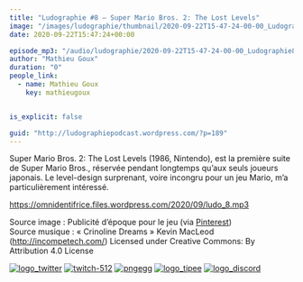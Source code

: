 ```yaml
---
title: "Ludographie #8 – Super Mario Bros. 2: The Lost Levels"
image: "/images/ludographie/thumbnail/2020-09-22T15-47-24-00-00_Ludographie8SuperMarioBros2TheLostLevels.jpg"
date: 2020-09-22T15:47:24+00:00

episode_mp3: "/audio/ludographie/2020-09-22T15-47-24-00-00_Ludographie8SuperMarioBros2TheLostLevels.mp3"
author: "Mathieu Goux"
duration: "0"
people_link: 
  - name: Mathieu Goux
    key: mathieugoux


is_explicit: false

guid: "http://ludographiepodcast.wordpress.com/?p=189"
---
```


<PodcastHeader/>

<!-- ECRIRE LA DESCRIPTION DE L'EPISODE SOUS CETTE LIGNE -->
<p>Super Mario Bros. 2: The Lost Levels (1986, Nintendo), est la première suite de Super Mario Bros., réservée pendant longtemps qu’aux seuls joueurs japonais. Le level-design surprenant, voire incongru pour un jeu Mario, m’a particulièrement intéressé.</p>
<p></p>
<p><a href="https://omnidentifrice.files.wordpress.com/2020/09/ludo_8.mp3" rel="nofollow">https://omnidentifrice.files.wordpress.com/2020/09/ludo_8.mp3</a></p>
 
<p>Source image : Publicité d’époque pour le jeu (via <a href="https://www.pinterest.fr/pin/353040058261319068/" rel="nofollow">Pinterest</a>)<br>
Source musique : «&nbsp;Crinoline Dreams&nbsp;» Kevin MacLeod (<a title="http://incompetech.com/" href="http://incompetech.com/" rel="nofollow">http://incompetech.com/</a>) Licensed under Creative Commons: By Attribution 4.0 License</p>


<!--tr--><p>
<!--td--><span><a href="https://twitter.com/Gouximan" rel="nofollow"><img src="/resources/ludographie/2020-09-22T15-47-24-00-00_Ludographie8SuperMarioBros2TheLostLevels/logo_twitter-1.png" alt="logo_twitter"></a><!--/td--></span>
<!--td--><span><a href="https://www.twitch.tv/mathieugoux" rel="nofollow"><img src="/resources/ludographie/2020-09-22T15-47-24-00-00_Ludographie8SuperMarioBros2TheLostLevels/twitch-512-1.png" alt="twitch-512"></a><!--/td--></span>
<!--td--><span><a href="https://www.youtube.com/user/MattTheFatalifieur/videos" rel="nofollow"><img src="/resources/ludographie/2020-09-22T15-47-24-00-00_Ludographie8SuperMarioBros2TheLostLevels/pngegg.png" alt="pngegg"></a><!--/td--></span>
<!--td--><span><a href="http://fr.tipeee.com/calvinball" rel="nofollow"><img src="/resources/ludographie/2020-09-22T15-47-24-00-00_Ludographie8SuperMarioBros2TheLostLevels/logo_tipee-1.png" alt="logo_tipee"></a><!--/td--></span>
<!--td--><span><a href="https://discord.com/invite/4RnA9v7" rel="nofollow"><img src="/resources/ludographie/2020-09-22T15-47-24-00-00_Ludographie8SuperMarioBros2TheLostLevels/logo_discord-1.png" alt="logo_discord"></a><!--/td--></span>
<!--/tr--></p>




